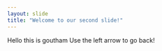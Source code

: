 ```yaml
---
layout: slide
title: "Welcome to our second slide!"
---
```

Hello this is goutham 
Use the left arrow to go back!

